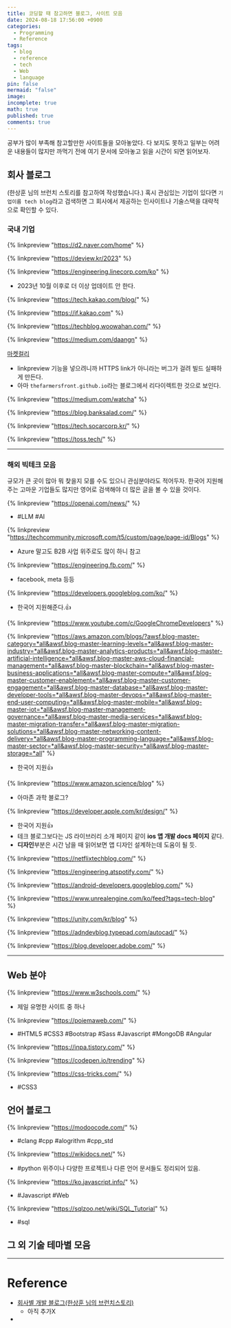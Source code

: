 ```yaml
---
title: 코딩할 때 참고하면 블로그, 사이트 모음
date: 2024-08-18 17:56:00 +0900
categories:
  - Programming
  - Reference
tags:
  - blog
  - reference
  - tech
  - Web
  - language
pin: false
mermaid: "false"
image: 
incomplete: true
math: true
published: true
comments: true
---
```

공부가 많이 부족해 참고할만한 사이트들을 모아놓았다. 
다 보지도 못하고 일부는 어려운 내용들이 많지만 까먹기 전에 여기 문서에 모아놓고 읽을 시간이 되면 읽어보자.

## 회사 블로그
(한상훈 님의 브런치 스토리를 참고하여 작성했습니다.)
혹시 관심있는 기업이 있다면 `기업이름 tech blog`라고 검색하면 그 회사에서 제공하는 인사이트나 기술스택을 대략적으로 확인할 수 있다.

### 국내 기업

{% linkpreview "https://d2.naver.com/home" %}

{% linkpreview "https://deview.kr/2023" %}

{% linkpreview "https://engineering.linecorp.com/ko" %}

- 2023년 10월 이후로 더 이상 업데이트 안 한다.

{% linkpreview "https://tech.kakao.com/blog/" %}

{% linkpreview "https://if.kakao.com" %}

{% linkpreview "https://techblog.woowahan.com/" %}

{% linkpreview "https://medium.com/daangn" %}

[마켓컬리](https://helloworld.kurly.com/)
- linkpreview 기능을 넣으려니까 HTTPS link가 아니라는 버그가 걸려 빌드 실패하게 만든다.
- 아마 `thefarmersfront.github.io`라는 블로그에서 리다이렉트한 것으로 보인다.

{% linkpreview "https://medium.com/watcha" %}

{% linkpreview "https://blog.banksalad.com/" %}

{% linkpreview "https://tech.socarcorp.kr/" %}

{% linkpreview "https://toss.tech/" %}

---
### 해외 빅테크 모음
규모가 큰 곳이 많아 뭐 찾을지 모를 수도 있으니 관심분야라도 적어두자.
한국어 지원해주는 고마운 기업들도 많지만 영어로 검색해야 더 많은 글을 볼 수 있을 것이다.

{% linkpreview "https://openai.com/news/" %}
- #LLM #AI

{% linkpreview "https://techcommunity.microsoft.com/t5/custom/page/page-id/Blogs" %}
- Azure 말고도 B2B 사업 위주로도 많이 하니 참고

{% linkpreview "https://engineering.fb.com/" %}
- facebook, meta 등등

{% linkpreview "https://developers.googleblog.com/ko/" %}
- 한국어 지원해준다.👍

{% linkpreview "https://www.youtube.com/c/GoogleChromeDevelopers" %}

{% linkpreview "https://aws.amazon.com/blogs/?awsf.blog-master-category=*all&awsf.blog-master-learning-levels=*all&awsf.blog-master-industry=*all&awsf.blog-master-analytics-products=*all&awsf.blog-master-artificial-intelligence=*all&awsf.blog-master-aws-cloud-financial-management=*all&awsf.blog-master-blockchain=*all&awsf.blog-master-business-applications=*all&awsf.blog-master-compute=*all&awsf.blog-master-customer-enablement=*all&awsf.blog-master-customer-engagement=*all&awsf.blog-master-database=*all&awsf.blog-master-developer-tools=*all&awsf.blog-master-devops=*all&awsf.blog-master-end-user-computing=*all&awsf.blog-master-mobile=*all&awsf.blog-master-iot=*all&awsf.blog-master-management-governance=*all&awsf.blog-master-media-services=*all&awsf.blog-master-migration-transfer=*all&awsf.blog-master-migration-solutions=*all&awsf.blog-master-networking-content-delivery=*all&awsf.blog-master-programming-language=*all&awsf.blog-master-sector=*all&awsf.blog-master-security=*all&awsf.blog-master-storage=*all" %}
- 한국어 지원👍

{% linkpreview "https://www.amazon.science/blog" %}
- 아마존 과학 블로그?

{% linkpreview "https://developer.apple.com/kr/design/" %}
 - 한국어 지원👍
 - 테크 블로그보다는 JS 라이브러리 소개 페이지 같이 **ios 앱 개발 docs 페이지** 같다. 
 - **디자인**부분은 시간 남을 때 읽어보면 앱 디자인 설계하는데 도움이 될 듯.

{% linkpreview "https://netflixtechblog.com/" %}

{% linkpreview "https://engineering.atspotify.com/" %}

{% linkpreview "https://android-developers.googleblog.com/" %}

{% linkpreview "https://www.unrealengine.com/ko/feed?tags=tech-blog" %}

{% linkpreview "https://unity.com/kr/blog" %}

{% linkpreview "https://adndevblog.typepad.com/autocad/" %}

{% linkpreview "https://blog.developer.adobe.com/" %}

---
## Web 분야
{% linkpreview "https://www.w3schools.com/" %}
- 제일 유명한 사이트 중 하나

{% linkpreview "https://poiemaweb.com/" %}
- #HTML5 #CSS3 #Bootstrap #Sass #Javascript #MongoDB #Angular

{% linkpreview "https://inpa.tistory.com/" %}

{% linkpreview "https://codepen.io/trending" %}

{% linkpreview "https://css-tricks.com/" %}
- #CSS3
## 언어 블로그
{% linkpreview "https://modoocode.com/" %}
- #clang #cpp #alogrithm #cpp_std

{% linkpreview "https://wikidocs.net/" %}
- #python 위주이나 다양한 프로젝트나 다른 언어 문서들도 정리되어 있음.

{% linkpreview "https://ko.javascript.info/" %}
- #Javascript #Web

{% linkpreview "https://sqlzoo.net/wiki/SQL_Tutorial" %}
- #sql


## 그 외 기술 테마별 모음



---
# Reference
- [회사별 개발 블로그(한상훈 님의 브런치스토리)](https://brunch.co.kr/@skykamja24/639#comments)
	- 아직 추가X
- 